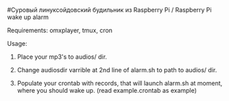 #Суровый линуксойдовский будильник из Raspberry Pi / Raspberry Pi wake up alarm

Requirements: omxplayer, tmux, cron

Usage:

1. Place your mp3's to audios/ dir.

2. Change audiosdir varrible at 2nd line of alarm.sh to path to audios/ dir.

3. Populate your crontab with records, that will launch alarm.sh at moment, where you should wake up. (read example.crontab as example)
